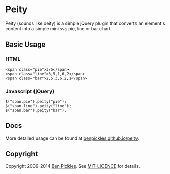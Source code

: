 # Peity

Peity (sounds like deity) is a simple jQuery plugin that converts an element's content into a simple mini `svg` pie, line or bar chart.

## Basic Usage

### HTML

    <span class="pie">3/5</span>
    <span class="line">3,5,1,6,2</span>
    <span class="bar">2,5,3,6,2,1</span>

### Javascript (jQuery)

    $("span.pie").peity("pie");
    $("span.line").peity("line");
    $("span.bar").peity("bar");

## Docs

More detailed usage can be found at [benpickles.github.io/peity](http://benpickles.github.io/peity/).

## Copyright

Copyright 2009-2014 [Ben Pickles](http://benpickles.com/). See [MIT-LICENCE](https://github.com/benpickles/peity/blob/master/MIT-LICENCE) for details.
